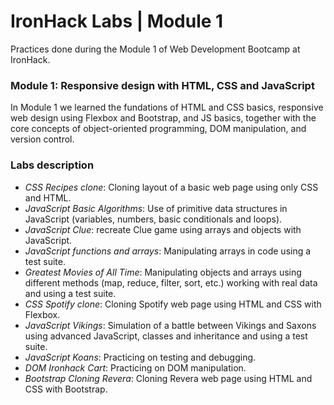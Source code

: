 # IronHack Labs | Module 1

Practices done during the Module 1 of Web Development Bootcamp at IronHack.



### Module 1: Responsive design with HTML, CSS and JavaScript

In Module 1 we learned the fundations of HTML and CSS basics, responsive web design using Flexbox and Bootstrap, and JS basics,  together with the core concepts of object-oriented programming, DOM manipulation, and version control. 



### Labs description

- *CSS Recipes clone*: Cloning layout of a basic web page using only CSS and HTML.
- *JavaScript Basic Algorithms*: Use of primitive data structures in JavaScript (variables, numbers, basic conditionals and loops).
- *JavaScript Clue*: recreate Clue game using arrays and objects with JavaScript.
- *JavaScript functions and arrays*: Manipulating arrays in code using a test suite.
- *Greatest Movies of All Time*: Manipulating objects and arrays using different methods (map, reduce, filter, sort, etc.) working with real data and using a test suite.
- *CSS Spotify clone*: Cloning Spotify web page using HTML and CSS with Flexbox.
- *JavaScript Vikings*: Simulation of a battle between Vikings and Saxons using advanced JavaScript, classes and inheritance and using a test suite.
- *JavaScript Koans*: Practicing on testing and debugging.
- *DOM Ironhack Cart*: Practicing on DOM manipulation.
- *Bootstrap Cloning Revera*: Cloning Revera web page using HTML and CSS with Bootstrap.



